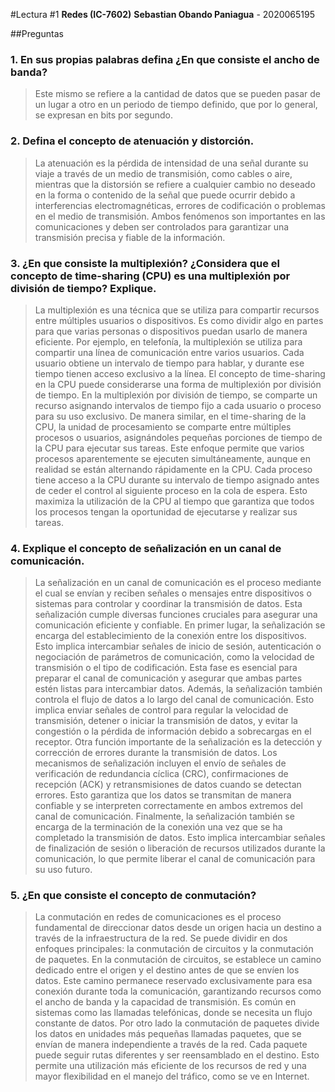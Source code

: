 #Lectura #1
**Redes (IC-7602)**
**Sebastian Obando Paniagua** - 2020065195

##Preguntas

### 1. En sus propias palabras defina ¿En que consiste el ancho de banda?

> Este mismo se refiere a la cantidad de datos que se pueden pasar de un lugar a otro en un periodo de tiempo definido, que por lo general, se expresan en bits por segundo.

### 2. Defina el concepto de atenuación y distorción.

> La atenuación es la pérdida de intensidad de una señal durante su viaje a través de un medio de transmisión, como cables o aire, mientras que la distorsión se refiere a cualquier cambio no deseado en la forma o contenido de la señal que puede ocurrir debido a interferencias electromagnéticas, errores de codificación o problemas en el medio de transmisión. Ambos fenómenos son importantes en las comunicaciones y deben ser controlados para garantizar una transmisión precisa y fiable de la información.

### 3. ¿En que consiste la multiplexión? ¿Considera que el concepto de time-sharing (CPU) es una multiplexión por división de tiempo? Explique.

> La multiplexión es una técnica que se utiliza para compartir recursos entre múltiples usuarios o dispositivos. Es como dividir algo en partes para que varias personas o dispositivos puedan usarlo de manera eficiente. Por ejemplo, en telefonía, la multiplexión se utiliza para compartir una línea de comunicación entre varios usuarios. Cada usuario obtiene un intervalo de tiempo para hablar, y durante ese tiempo tienen acceso exclusivo a la línea.
> El concepto de time-sharing en la CPU puede considerarse una forma de multiplexión por división de tiempo. En la multiplexión por división de tiempo, se comparte un recurso asignando intervalos de tiempo fijo a cada usuario o proceso para su uso exclusivo. De manera similar, en el time-sharing de la CPU, la unidad de procesamiento se comparte entre múltiples procesos o usuarios, asignándoles pequeñas porciones de tiempo de la CPU para ejecutar sus tareas.
> Este enfoque permite que varios procesos aparentemente se ejecuten simultáneamente, aunque en realidad se están alternando rápidamente en la CPU. Cada proceso tiene acceso a la CPU durante su intervalo de tiempo asignado antes de ceder el control al siguiente proceso en la cola de espera. Esto maximiza la utilización de la CPU al tiempo que garantiza que todos los procesos tengan la oportunidad de ejecutarse y realizar sus tareas.

### 4. Explique el concepto de señalización en un canal de comunicación.

> La señalización en un canal de comunicación es el proceso mediante el cual se envían y reciben señales o mensajes entre dispositivos o sistemas para controlar y coordinar la transmisión de datos. Esta señalización cumple diversas funciones cruciales para asegurar una comunicación eficiente y confiable.
> En primer lugar, la señalización se encarga del establecimiento de la conexión entre los dispositivos. Esto implica intercambiar señales de inicio de sesión, autenticación o negociación de parámetros de comunicación, como la velocidad de transmisión o el tipo de codificación. Esta fase es esencial para preparar el canal de comunicación y asegurar que ambas partes estén listas para intercambiar datos.
> Además, la señalización también controla el flujo de datos a lo largo del canal de comunicación. Esto implica enviar señales de control para regular la velocidad de transmisión, detener o iniciar la transmisión de datos, y evitar la congestión o la pérdida de información debido a sobrecargas en el receptor.
> Otra función importante de la señalización es la detección y corrección de errores durante la transmisión de datos. Los mecanismos de señalización incluyen el envío de señales de verificación de redundancia cíclica (CRC), confirmaciones de recepción (ACK) y retransmisiones de datos cuando se detectan errores. Esto garantiza que los datos se transmitan de manera confiable y se interpreten correctamente en ambos extremos del canal de comunicación.
> Finalmente, la señalización también se encarga de la terminación de la conexión una vez que se ha completado la transmisión de datos. Esto implica intercambiar señales de finalización de sesión o liberación de recursos utilizados durante la comunicación, lo que permite liberar el canal de comunicación para su uso futuro.

### 5. ¿En que consiste el concepto de conmutación?

> La conmutación en redes de comunicaciones es el proceso fundamental de direccionar datos desde un origen hacia un destino a través de la infraestructura de la red. Se puede dividir en dos enfoques principales: la conmutación de circuitos y la conmutación de paquetes.
> En la conmutación de circuitos, se establece un camino dedicado entre el origen y el destino antes de que se envíen los datos. Este camino permanece reservado exclusivamente para esa conexión durante toda la comunicación, garantizando recursos como el ancho de banda y la capacidad de transmisión. Es común en sistemas como las llamadas telefónicas, donde se necesita un flujo constante de datos.
> Por otro lado la conmutación de paquetes divide los datos en unidades más pequeñas llamadas paquetes, que se envían de manera independiente a través de la red. Cada paquete puede seguir rutas diferentes y ser reensamblado en el destino. Esto permite una utilización más eficiente de los recursos de red y una mayor flexibilidad en el manejo del tráfico, como se ve en Internet.
